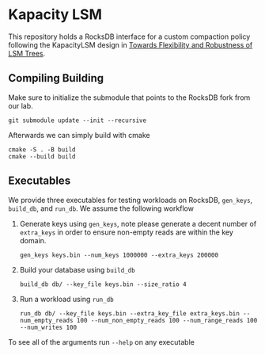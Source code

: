 # Kapacity LSM

This repository holds a RocksDB interface for a custom compaction policy following the
KapacityLSM design in [Towards Flexibility and Robustness of LSM Trees](https://doi.org/10.1007/s00778-023-00826-9).


## Compiling Building

Make sure to initialize the submodule that points to the RocksDB fork from our lab.

```
git submodule update --init --recursive
```

Afterwards we can simply build with cmake

```
cmake -S . -B build
cmake --build build
```

## Executables

We provide three executables for testing workloads on RocksDB, `gen_keys`, `build_db`,
and `run_db`. We assume the following workflow

1. Generate keys using `gen_keys`, note please generate a decent number of `extra_keys`
   in order to ensure non-empty reads are within the key domain.
   ```
   gen_keys keys.bin --num_keys 1000000 --extra_keys 200000
   ```

2. Build your database using `build_db`
    ```
    build_db db/ --key_file keys.bin --size_ratio 4
    ```

3. Run a workload using `run_db`
    ```
    run_db db/ --key_file keys.bin --extra_key_file extra_keys.bin --num_empty_reads 100 --num_non_empty_reads 100 --num_range_reads 100 --num_writes 100
    ```

To see all of the arguments run `--help` on any executable

